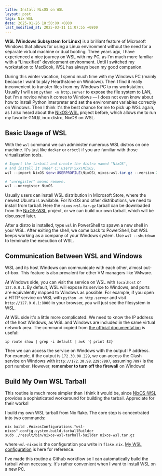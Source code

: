 ```yaml
---
title: Install NixOS on WSL
layout: post
tags: Nix WSL
date: 2025-01-26 18:50:00 +0800
last_modified_at: 2025-03-11 11:07:55 +0800
---
```


**WSL (Windows Subsystem for Linux)** is a brilliant feature of Microsoft Windows that allows for using a Linux environment without the need for a separate virtual machine or dual booting. Three years ago, I have experienced a nice journey on WSL with my PC, as I'm much more familiar with a “Linuxified” development environment. Until I switched my workstation to MacBook, WSL has always been my good companion.

During this winter vacation, I spend much time with my Windows PC (mainly because I want to play Hearthstone on Windows). Then I find it really inconvenient to transfer files from my Windows PC to my workstation. Usually I will use `python -m http.server` to expose the file system to LAN, but I'm a novice when it comes to Windows — I does not even know about how to install Python interpreter and set the environment variables correctly on Windows. Then I think it's the best chance for me to pick up WSL again, as I also heard about the [NixOS-WSL][nixos-wsl] project before, which allows me to run my favorite GNU/Linux distro, NixOS on WSL.

## Basic Usage of WSL

With the `wsl` command we can administer numerous WSL distros on one machine. It's just like `docker` or `orbctl` if you are familiar with those virtualization tools.

``` powershell
# Import the tarball and create the distro named "NixOS",
# and install it under C:\Users\xxx\NixOS.
wsl --import NixOS $env:USERPROFILE\NixOS\ nixos-wsl.tar.gz --version 2

# "unregister" means remove.
wsl --unregister NixOS
```

Usually users can install WSL distribution in Microsoft Store, where the newest Ubuntu is available. For NixOS and other distributions, we need to install from tarball. Here the `nixos-wsl.tar.gz` tarball can be downloaded from the [NixOS-WSL][nixos-wsl] project, or we can build our own tarball, which will be discussed later.

After a distro is installed, type `wsl` in PowerShell to spawn a new shell in your WSL. After exiting the shell, we come back to PowerShell, but WSL keeps working as a company of your Windows system. Use `wsl --shutdown` to terminate the execution of WSL.

## Communication Between WSL and Windows

WSL and its host Windows can communicate with each other, almost out-of-box. This feature is also prevalent for other VM managers like VMware.

At Windows side, you can visit the service on WSL with `localhost` or `127.0.0.1`. By default, WSL will expose its service to Windows, and ports are equivalently mapped to Windows as possible. For example, if you open a HTTP service on WSL with `python -m http.server` and visit `http://127.0.0.1:8000` in your browser, you will just see the filesystem in WSL.

At WSL side it's a little more complicated. We need to know the IP address of the host Windows, as WSL and Windows are included in the same virtual network area. The command copied from [the official documentation][wsl network] is useful:

``` shell
ip route show | grep -i default | awk '{ print $3}'
```

Then we can access the service on Windows with the output IP address. For example, if the output is `172.30.98.229`, we can access the Clash service on Windows with `http://172.30.98.229:7897`, assuming `7897` is the port number. However, **remember to turn off the firewall** on Windows!

## Build My Own WSL Tarball

This routine is much more simpler than I think it would be, since [NixOS-WSL][nixos-wsl] provides a sophisticated workaround for building the tarball. Appreciate for their works!

I build my own WSL tarball from Nix flake. The core step is concentrated into two commands:

``` shell
nix build .#nixosConfigurations."wsl-nixos".config.system.build.tarballBuilder
sudo ./result/bin/nixos-wsl-tarball-builder nixos-wsl.tar.gz
```

where `wsl-nixos` is the configuration you write in `flake.nix`. [My WSL configuration](https://github.com/rennsax/dotfiles/tree/main/machines/wsl-nixos) is here for reference.

I've made this routine a Github workflow so I can automatically build the tarball when necessary. It's rather convenient when I want to install WSL on a new PC.

[nixos-wsl]: https://github.com/nix-community/NixOS-WSL
[wsl install manual]: https://learn.microsoft.com/en-us/windows/wsl/install-manual
[wsl network]: https://learn.microsoft.com/en-us/windows/wsl/networking
